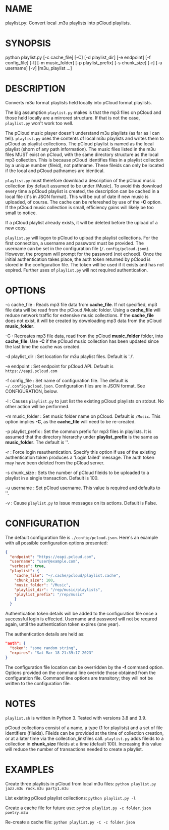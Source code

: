 # NAME
playlist.py: Convert local .m3u playlists into pCloud playlists.

# SYNOPSIS
 python playlist.py [-c cache_file] [-C] [-d playlist_dir]
                    [-e endpoint] [-f config_file]  [-l] [-m music_folder]
                    [-p playlist_prefix] [-s chunk_size] [-r]
                    [-u username] [-v]
                    [m3u_playlist ...]

# DESCRIPTION
Converts m3u format playlists held locally into pCloud format playlists.

The big assumption `playlist.py` makes is that the mp3 files on pCloud
and those held locally are a mirrored structure.  If that is not the
case, `playlist.py` won't work too well.

The pCloud music player doesn't understand m3u playlists (as far as I
can tell). `playlist.py` uses the contents of local m3u playlists and
writes them to pCloud as playlist collections. The pCloud playlist is
named as the local playlist (shorn of any path information). The music
files listed in the m3u files MUST exist on pCloud, with the same
directory structure as the local mp3 collection. This is because
pCloud identifies files in a playlist collection by a unique number
(fileid), not pathname. These fileids can only be located if the local
and pCloud pathnames are identical.

`playlist.py` must therefore download a description of the pCloud
music collection (by default assumed to be under /Music). To avoid
this download every time a pCloud playlist is created, the description
can be cached in a local file (it's in JSON format). This will be out
of date if new music is uploaded, of course. The cache can be
refereshed by use of the **-C** option. If the pCloud music collection
is small, efficiency gains will likely be too small to notice.

If a pCloud playlist already exists, it will be deleted before the
upload of a new copy.

`playlist.py` will logon to pCloud to upload the playlist
collections. For the first connection, a username and password must be
provided. The username can be set in the configuration file
(`/.config/pcloud.json`}. However, the program will prompt for the
password (not echoed). Once the initial authentication takes place,
the auth token returned by pCloud is stored in the configuration
file. The token will be used if it exists and has not expired. Further
uses of `playlist.py` will not required authentication.

# OPTIONS
-c cache_file
: Reads mp3 file data from **cache_file**. If not specified, mp3 file
  data will be read from the pCloud /Music folder. Using a
  **cache_file** will reduce network traffic for extensive music
  collections. If the **cache_file** does not exist, it will be
  created by downloading mp3 data from the pCloud **music_folder**.

-C
: Recreates mp3 file data, read from the pCloud **music_folder**
  folder, into **cache_file**. Use **-C** if the pCloud music
  collection has been updated since the last time the cache was
  created.

-d playlist_dir
: Set location for m3u playlist files. Default is './'.

-e endpoint
: Set endpoint for pCloud API.  Default is `https://eapi.pcloud.com`

-f config_file
: Set name of configuration file. The default is
  `~/.config/pcloud.json`. Configuration files are in JSON
  format. See CONFIGURATION, below.

-l
: Causes `playlist.py` to just list the existing pCloud playlists on
  stdout. No other action will be performed.

-m music_folder
: Set music folder name on pCloud.  Default is `/Music`. This option
  implies **-C**, as the **cache_file** will need to be re-created.

-p playlist_prefix
: Set the common prefix for mp3 files in playlists. It is assumed that
  the directory hierarchy under **playlist_prefix** is the same as
  **music_folder**. The default is ''.

-r
: Force login reauthentication. Specify this option if use of the existing
  authentication token produces a 'Login failed' message. The auth
  token may have been deleted from the pCloud server.

-s chunk_size
: Sets the number of pCloud fileids to be uploaded to a playlist in
  a single transaction. Default is 100.

-u username
: Set pCloud username. This value is required and defaults to ''.

-v
: Cause `playlist.py` to issue messages on its actions. Default is False.

# CONFIGURATION
The default configuration file is `./config/pcloud.json`. Here's an
example with all possible configuration options presented:

``` json
{
  "endpoint": "https://eapi.pcloud.com",
  "username": "user@example.com",
  "verbose": true,
  "playlist": {
    "cache_file": "~/.cache/pcloud/playlist.cache",
    "chunk_size": 100,
    "music_folder": "/Music",
    "playlist_dir": "/rep/music/playlists",
    "playlist_prefix": "/rep/music"
    }
  }

```
Authentication token details will be added to the configuration
file once a successful login is effected. Username and password will
not be requred again, until the authentication token expires (one
year).

The authentication details are held as:

``` json
"auth": {
  "token": "some random string",
  "expires": "Sat Mar 18 21:39:17 2023"
}
```

The configuration file location can be overridden by the **-f**
command option. Options provided on the command line override those
obtained from the configuration file. Command line options are
transitory; they will not be written to the configuration file.

# NOTES

`playlist.sh` is written in Python 3. Tested with versions 3.8 and
3.9.

pCloud collections consist of a name, a type (1 for playlists) and a
set of file identifiers (fileids). Fileids can be provided at the time
of collection creation, or at a later time via the
collection_linkfiles call. `playlist.py` adds fileids to a collection
in **chunk_size** fileids at a time (default 100). Increasing this
value will reduce the number of transactions needed to create a
playlist.

# EXAMPLES

Create three playlists in pCloud from local m3u files:
    `python playlist.py jazz.m3u rock.m3u party1.m3u`

List existing pCloud playlist collections:
    `python playlist.py -l`

Create a cache file for future use:
    `python playlist.py -c folder.json poetry.m3u`

Re-create a cache file:
    `python playlist.py -C -c folder.json`
